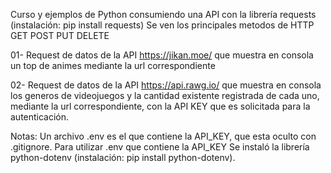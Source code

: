 Curso y ejemplos de Python consumiendo una API con la librería requests (instalación: pip install requests)
Se ven los principales metodos de HTTP
 GET 
 POST 
 PUT
 DELETE

01- Request de datos de la API https://jikan.moe/ que muestra en consola un top de animes mediante la url correspondiente

02- Request de datos de la API https://api.rawg.io/ que muestra en consola los generos de videojuegos y la cantidad existente registrada de cada uno, mediante la url correspondiente, con la API KEY que es solicitada para la autenticación.

Notas:
Un archivo .env es el que contiene la API_KEY, que esta oculto con .gitignore.
Para utilizar .env que contiene la API_KEY Se instaló la librería python-dotenv (instalación: pip install python-dotenv).